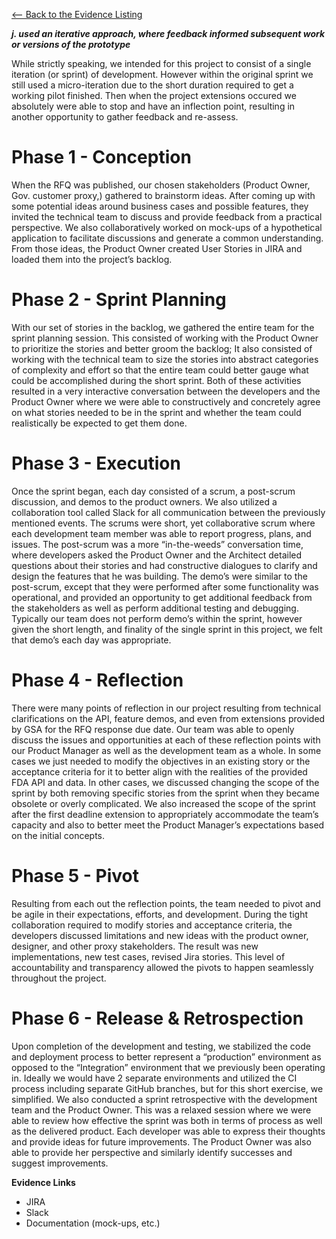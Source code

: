 [<-- Back to the Evidence Listing](https://github.com/philarmour/staged-content/edit/master/Evidence)

***j. used an iterative approach, where feedback informed subsequent work or versions of the prototype***

While strictly speaking, we intended for this project to consist of a single iteration (or sprint) of development.  However within the original sprint we still used a micro-iteration due to the short duration required to get a working pilot finished.  Then when the project extensions occured we absolutely were able to stop and have an inflection point, resulting in another opportunity to gather feedback and re-assess.

# Phase 1 - Conception
When the RFQ was published, our chosen stakeholders (Product Owner, Gov. customer proxy,) gathered to brainstorm ideas.  After coming up with some potential ideas around business cases and possible features, they invited the technical team to discuss and provide feedback from a practical perspective. We also collaboratively worked on mock-ups of a hypothetical application to facilitate discussions and generate a common understanding. From those ideas, the Product Owner created User Stories in JIRA and loaded them into the project’s backlog.

# Phase 2 - Sprint Planning
With our set of stories in the backlog, we gathered the entire team for the sprint planning session.  This consisted of working with the Product Owner to prioritize the stories and better groom the backlog; It also consisted of working with the technical team to size the stories into abstract categories of complexity and effort so that the entire team could better gauge what could be accomplished during the short sprint.  Both of these activities resulted in a very interactive conversation between the developers and the Product Owner where we were able to constructively and concretely agree on what stories needed to be in the sprint and whether the team could realistically be expected to get them done.

# Phase 3 - Execution
Once the sprint began, each day consisted of a scrum, a post-scrum discussion, and demos to the product owners.  We also utilized a collaboration tool called Slack for all communication between the previously mentioned events.  The scrums were short, yet collaborative scrum where each development team member was able to report progress, plans, and issues.  The post-scrum was a more “in-the-weeds” conversation time, where developers asked the Product Owner and the Architect detailed questions about their stories and had constructive dialogues to clarify and design the features that he was building.  The demo’s were similar to the post-scrum, except that they were performed after some functionality was operational, and provided an opportunity to get additional feedback from the stakeholders as well as perform additional testing and debugging.  Typically our team does not perform demo’s within the sprint, however given the short length, and finality of the single sprint in this project, we felt that demo’s each day was appropriate.

# Phase 4 - Reflection
There were many points of reflection in our project resulting from technical clarifications on the API, feature demos, and even from extensions provided by GSA for the RFQ response due date.  Our team was able to openly discuss the issues and opportunities at each of these reflection points with our Product Manager as well as the development team as a whole. In some cases we just needed to modify the objectives in an existing story or the acceptance criteria for it to better align with the realities of the provided FDA API and data.  In other cases, we discussed changing the scope of the sprint by both removing specific stories from the sprint when they became obsolete or overly complicated.  We also increased the scope of the sprint after the first deadline extension to appropriately accommodate the team’s capacity and also to better meet the Product Manager’s expectations based on the initial concepts.

# Phase 5 - Pivot
Resulting from each out the reflection points, the team needed to pivot and be agile in their expectations, efforts, and development.  During the tight collaboration required to modify stories and acceptance criteria, the developers discussed limitations and new ideas with the product owner, designer, and other proxy stakeholders.  The result was new implementations, new test cases, revised Jira stories.  This level of accountability and transparency allowed the pivots to happen seamlessly throughout the project.

# Phase 6 - Release & Retrospection
Upon completion of the development and testing, we stabilized the code and deployment process to better represent a “production” environment as opposed to the “Integration” environment that we previously been operating in.  Ideally we would have 2 separate environments and utilized the CI process including separate GitHub branches, but for this short exercise, we simplified. We also conducted a sprint retrospective with the development team and the Product Owner. This was a relaxed session where we were able to review how effective the sprint was both in terms of process as well as the delivered product. Each developer was able to express their thoughts and provide ideas for future improvements.  The Product Owner was also able to provide her perspective and similarly identify successes and suggest improvements.



**Evidence Links**
- JIRA
- Slack
- Documentation (mock-ups, etc.)
